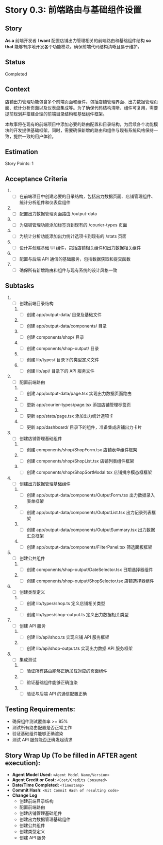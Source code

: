 # Story 0.3: 前端路由与基础组件设置

## Story

**As a** 前端开发者
**I want** 配置店铺出力管理相关的前端路由和基础组件结构
**so that** 能够有序地开发各个功能模块，确保前端代码结构清晰且易于维护。

## Status

Completed

## Context

店铺出力管理功能包含多个前端页面和组件，包括店铺管理界面、出力数据管理页面、统计分析页面以及仪表盘集成等。为了确保代码结构清晰、组件可复用，需要提前规划并搭建合理的前端目录结构和基础组件框架。

本故事将在现有的前端项目中添加必要的路由配置和目录结构，为后续各个功能模块的开发提供基础框架。同时，需要确保新增的路由和组件与现有系统风格保持一致，提供一致的用户体验。

## Estimation

Story Points: 1

## Acceptance Criteria

1. - [ ] 在前端项目中创建必要的目录结构，包括出力数据页面、店铺管理组件、统计分析组件和仪表盘组件
2. - [ ] 配置出力数据管理页面路由 /output-data
3. - [ ] 为店铺管理功能添加标签页到现有的 /courier-types 页面
4. - [ ] 为统计分析功能添加出力统计选项卡到现有的 /stats 页面
5. - [ ] 设计并创建基础 UI 组件，包括店铺相关组件和出力数据相关组件
6. - [ ] 配置与后端 API 通信的基础服务，包括数据获取和提交函数
7. - [ ] 确保所有新增路由和组件与现有系统的设计风格一致

## Subtasks

1. - [ ] 创建前端目录结构
   1. - [ ] 创建 app/output-data/ 目录及基础文件
   2. - [ ] 创建 app/output-data/components/ 目录
   3. - [ ] 创建 components/shop/ 目录
   4. - [ ] 创建 components/shop-output/ 目录
   5. - [ ] 创建 lib/types/ 目录下的类型定义文件
   6. - [ ] 创建 lib/api/ 目录下的 API 服务文件
2. - [ ] 配置前端路由
   1. - [ ] 创建 app/output-data/page.tsx 实现出力数据页面路由
   2. - [ ] 更新 app/courier-types/page.tsx 添加店铺管理标签页
   3. - [ ] 更新 app/stats/page.tsx 添加出力统计选项卡
   4. - [ ] 更新 app/dashboard/ 目录下的组件，准备集成店铺出力卡片
3. - [ ] 创建店铺管理基础组件
   1. - [ ] 创建 components/shop/ShopForm.tsx 店铺表单组件框架
   2. - [ ] 创建 components/shop/ShopList.tsx 店铺列表组件框架
   3. - [ ] 创建 components/shop/ShopSortModal.tsx 店铺排序模态框框架
4. - [ ] 创建出力数据管理基础组件
   1. - [ ] 创建 app/output-data/components/OutputForm.tsx 出力数据录入表单框架
   2. - [ ] 创建 app/output-data/components/OutputList.tsx 出力记录列表框架
   3. - [ ] 创建 app/output-data/components/OutputSummary.tsx 出力数据汇总框架
   4. - [ ] 创建 app/output-data/components/FilterPanel.tsx 筛选面板框架
5. - [ ] 创建公共组件
   1. - [ ] 创建 components/shop-output/DateSelector.tsx 日期选择器组件
   2. - [ ] 创建 components/shop-output/ShopSelector.tsx 店铺选择器组件
6. - [ ] 创建类型定义
   1. - [ ] 创建 lib/types/shop.ts 定义店铺相关类型
   2. - [ ] 创建 lib/types/shop-output.ts 定义出力数据相关类型
7. - [ ] 创建 API 服务
   1. - [ ] 创建 lib/api/shop.ts 实现店铺 API 服务框架
   2. - [ ] 创建 lib/api/shop-output.ts 实现出力数据 API 服务框架
8. - [ ] 集成测试
   1. - [ ] 验证所有路由能够正确加载对应的页面组件
   2. - [ ] 验证基础组件能够正确渲染
   3. - [ ] 验证与后端 API 的通信配置正确

## Testing Requirements:

- 确保组件测试覆盖率 >= 85%
- 测试所有路由配置是否正常工作
- 验证基础组件能够正确渲染
- 测试 API 服务能否正确发起请求

## Story Wrap Up (To be filled in AFTER agent execution):

- **Agent Model Used:** `<Agent Model Name/Version>`
- **Agent Credit or Cost:** `<Cost/Credits Consumed>`
- **Date/Time Completed:** `<Timestamp>`
- **Commit Hash:** `<Git Commit Hash of resulting code>`
- **Change Log**
  - 创建前端目录结构
  - 配置前端路由
  - 创建店铺管理基础组件
  - 创建出力数据管理基础组件
  - 创建公共组件
  - 创建类型定义
  - 创建 API 服务

